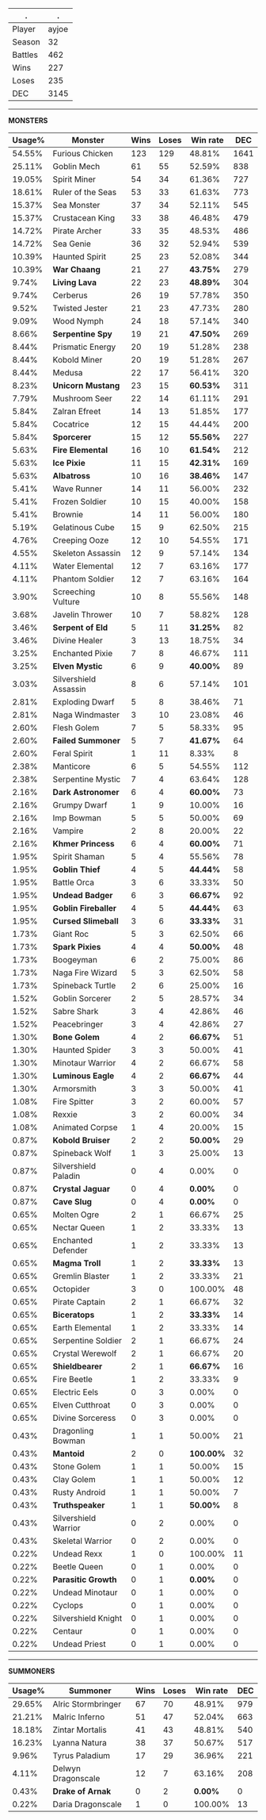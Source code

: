 .|.
|-|-
Player|ayjoe
Season|32
Battles|462
Wins|227
Loses|235
DEC|3145

---
**MONSTERS**

Usage%|Monster|Wins|Loses|Win rate|DEC|
-|-|-|-|-|-|
54.55%|Furious Chicken|123|129|48.81%|1641|
25.11%|Goblin Mech|61|55|52.59%|838|
19.05%|Spirit Miner|54|34|61.36%|727|
18.61%|Ruler of the Seas|53|33|61.63%|773|
15.37%|Sea Monster|37|34|52.11%|545|
15.37%|Crustacean King|33|38|46.48%|479|
14.72%|Pirate Archer|33|35|48.53%|486|
14.72%|Sea Genie|36|32|52.94%|539|
10.39%|Haunted Spirit|25|23|52.08%|344|
10.39%|**War Chaang**|21|27|**43.75%**|279|
9.74%|**Living Lava**|22|23|**48.89%**|304|
9.74%|Cerberus|26|19|57.78%|350|
9.52%|Twisted Jester|21|23|47.73%|280|
9.09%|Wood Nymph|24|18|57.14%|340|
8.66%|**Serpentine Spy**|19|21|**47.50%**|269|
8.44%|Prismatic Energy|20|19|51.28%|238|
8.44%|Kobold Miner|20|19|51.28%|267|
8.44%|Medusa|22|17|56.41%|320|
8.23%|**Unicorn Mustang**|23|15|**60.53%**|311|
7.79%|Mushroom Seer|22|14|61.11%|291|
5.84%|Zalran Efreet|14|13|51.85%|177|
5.84%|Cocatrice|12|15|44.44%|200|
5.84%|**Sporcerer**|15|12|**55.56%**|227|
5.63%|**Fire Elemental**|16|10|**61.54%**|212|
5.63%|**Ice Pixie**|11|15|**42.31%**|169|
5.63%|**Albatross**|10|16|**38.46%**|147|
5.41%|Wave Runner|14|11|56.00%|232|
5.41%|Frozen Soldier|10|15|40.00%|158|
5.41%|Brownie|14|11|56.00%|180|
5.19%|Gelatinous Cube|15|9|62.50%|215|
4.76%|Creeping Ooze|12|10|54.55%|171|
4.55%|Skeleton Assassin|12|9|57.14%|134|
4.11%|Water Elemental|12|7|63.16%|177|
4.11%|Phantom Soldier|12|7|63.16%|164|
3.90%|Screeching Vulture|10|8|55.56%|148|
3.68%|Javelin Thrower|10|7|58.82%|128|
3.46%|**Serpent of Eld**|5|11|**31.25%**|82|
3.46%|Divine Healer|3|13|18.75%|34|
3.25%|Enchanted Pixie|7|8|46.67%|111|
3.25%|**Elven Mystic**|6|9|**40.00%**|89|
3.03%|Silvershield Assassin|8|6|57.14%|101|
2.81%|Exploding Dwarf|5|8|38.46%|71|
2.81%|Naga Windmaster|3|10|23.08%|46|
2.60%|Flesh Golem|7|5|58.33%|95|
2.60%|**Failed Summoner**|5|7|**41.67%**|64|
2.60%|Feral Spirit|1|11|8.33%|8|
2.38%|Manticore|6|5|54.55%|112|
2.38%|Serpentine Mystic|7|4|63.64%|128|
2.16%|**Dark Astronomer**|6|4|**60.00%**|73|
2.16%|Grumpy Dwarf|1|9|10.00%|16|
2.16%|Imp Bowman|5|5|50.00%|69|
2.16%|Vampire|2|8|20.00%|22|
2.16%|**Khmer Princess**|6|4|**60.00%**|71|
1.95%|Spirit Shaman|5|4|55.56%|78|
1.95%|**Goblin Thief**|4|5|**44.44%**|58|
1.95%|Battle Orca|3|6|33.33%|50|
1.95%|**Undead Badger**|6|3|**66.67%**|92|
1.95%|**Goblin Fireballer**|4|5|**44.44%**|63|
1.95%|**Cursed Slimeball**|3|6|**33.33%**|31|
1.73%|Giant Roc|5|3|62.50%|66|
1.73%|**Spark Pixies**|4|4|**50.00%**|48|
1.73%|Boogeyman|6|2|75.00%|86|
1.73%|Naga Fire Wizard|5|3|62.50%|58|
1.73%|Spineback Turtle|2|6|25.00%|16|
1.52%|Goblin Sorcerer|2|5|28.57%|34|
1.52%|Sabre Shark|3|4|42.86%|46|
1.52%|Peacebringer|3|4|42.86%|27|
1.30%|**Bone Golem**|4|2|**66.67%**|51|
1.30%|Haunted Spider|3|3|50.00%|41|
1.30%|Minotaur Warrior|4|2|66.67%|58|
1.30%|**Luminous Eagle**|4|2|**66.67%**|44|
1.30%|Armorsmith|3|3|50.00%|41|
1.08%|Fire Spitter|3|2|60.00%|57|
1.08%|Rexxie|3|2|60.00%|34|
1.08%|Animated Corpse|1|4|20.00%|15|
0.87%|**Kobold Bruiser**|2|2|**50.00%**|29|
0.87%|Spineback Wolf|1|3|25.00%|13|
0.87%|Silvershield Paladin|0|4|0.00%|0|
0.87%|**Crystal Jaguar**|0|4|**0.00%**|0|
0.87%|**Cave Slug**|0|4|**0.00%**|0|
0.65%|Molten Ogre|2|1|66.67%|25|
0.65%|Nectar Queen|1|2|33.33%|13|
0.65%|Enchanted Defender|1|2|33.33%|13|
0.65%|**Magma Troll**|1|2|**33.33%**|13|
0.65%|Gremlin Blaster|1|2|33.33%|21|
0.65%|Octopider|3|0|100.00%|48|
0.65%|Pirate Captain|2|1|66.67%|32|
0.65%|**Biceratops**|1|2|**33.33%**|14|
0.65%|Earth Elemental|1|2|33.33%|14|
0.65%|Serpentine Soldier|2|1|66.67%|24|
0.65%|Crystal Werewolf|2|1|66.67%|20|
0.65%|**Shieldbearer**|2|1|**66.67%**|16|
0.65%|Fire Beetle|1|2|33.33%|9|
0.65%|Electric Eels|0|3|0.00%|0|
0.65%|Elven Cutthroat|0|3|0.00%|0|
0.65%|Divine Sorceress|0|3|0.00%|0|
0.43%|Dragonling Bowman|1|1|50.00%|21|
0.43%|**Mantoid**|2|0|**100.00%**|32|
0.43%|Stone Golem|1|1|50.00%|15|
0.43%|Clay Golem|1|1|50.00%|12|
0.43%|Rusty Android|1|1|50.00%|7|
0.43%|**Truthspeaker**|1|1|**50.00%**|8|
0.43%|Silvershield Warrior|0|2|0.00%|0|
0.43%|Skeletal Warrior|0|2|0.00%|0|
0.22%|Undead Rexx|1|0|100.00%|11|
0.22%|Beetle Queen|0|1|0.00%|0|
0.22%|**Parasitic Growth**|0|1|**0.00%**|0|
0.22%|Undead Minotaur|0|1|0.00%|0|
0.22%|Cyclops|0|1|0.00%|0|
0.22%|Silvershield Knight|0|1|0.00%|0|
0.22%|Centaur|0|1|0.00%|0|
0.22%|Undead Priest|0|1|0.00%|0|

---
**SUMMONERS**

Usage%|Summoner|Wins|Loses|Win rate|DEC|
-|-|-|-|-|-|
29.65%|Alric Stormbringer|67|70|48.91%|979|
21.21%|Malric Inferno|51|47|52.04%|663|
18.18%|Zintar Mortalis|41|43|48.81%|540|
16.23%|Lyanna Natura|38|37|50.67%|517|
9.96%|Tyrus Paladium|17|29|36.96%|221|
4.11%|Delwyn Dragonscale|12|7|63.16%|208|
0.43%|**Drake of Arnak**|0|2|**0.00%**|0|
0.22%|Daria Dragonscale|1|0|100.00%|13|
